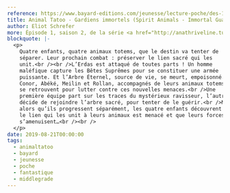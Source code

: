 ```yaml
---
reference: https://www.bayard-editions.com/jeunesse/lecture-poche/des-10-ans-7006/gardiens-immortels
title: Animal Tatoo - Gardiens immortels (Spirit Animals - Immortal Guardians)
author: Eliot Schrefer
more: Épisode 1, saison 2, de la série <a href="http://anathriveline.tumblr.com/tagged/animaltatoo">Animal Tatoo</a> <br />Fantastique, Bayard poche, 2019<br />(<a href="https://anathriveline.tumblr.com/post/159484122154/animal-tatoo-gardiens-immortels-spirit-animals">Bayard</a>, 2017)
blockquote: |-
  <p>
    Quatre enfants, quatre animaux totems, que le destin va tenter de
    séparer. Leur prochain combat : préserver le lien sacré qui les
    unit.<br /><br />L’Erdas est attaqué de toutes parts ! Un homme
    maléfique capture les Bêtes Suprêmes pour se constituer une armée
    puissante. Et l’Arbre Éternel, source de vie, se meurt, empoisonné.
    Conor, Abéké, Meilin et Rollan, accompagnés de leurs animaux totems,
    se retrouvent pour lutter contre ces nouvelles menaces.<br />Une
    première équipe part sur les traces du mystérieux ravisseur, l’autre
    décide de rejoindre l’arbre sacré, pour tenter de le guérir.<br />Mais
    alors qu’ils progressent séparément, les quatre enfants découvrent que
    le lien qui les unit à leurs animaux est menacé et que leurs forces
    s’amenuisent…<br /><br />
  </p>
date: 2019-08-21T00:00:00
tags:
  - animaltatoo
  - bayard
  - jeunesse
  - poche
  - fantastique
  - middlegrade
---
```

